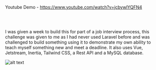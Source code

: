 Youtube Demo - https://www.youtube.com/watch?v=jcbywlYQFN4

<br/><br/>

I was given a week to build this for part of a job interview process, this challenge was given to me as I had never used Laravel before and was challenged to build something using it to demonstrate my own ability to teach myself something new and meet a deadline. It also uses Vue, Jetstream, Inertia, Tailwind CSS, a Rest API and a MySQL database.


![alt text](https://repository-images.githubusercontent.com/340361346/5fad4900-72ae-11eb-9dca-14ce862661ec)
